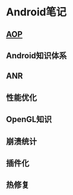 # Android笔记
## [AOP](./asm_learning.md)
## Android知识体系
## ANR
## 性能优化
## OpenGL知识
## 崩溃统计
## 插件化
## 热修复